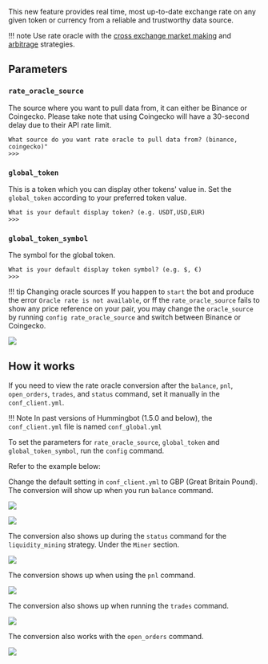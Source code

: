 This new feature provides real time, most up-to-date exchange rate on any given token or currency from a reliable and trustworthy data source.

!!! note
    Use rate oracle with the [cross exchange market making](/strategies/cross-exchange-market-making/) and [arbitrage](/strategies/arbitrage/) strategies.

## Parameters

### `rate_oracle_source`

The source where you want to pull data from, it can either be Binance or Coingecko. Please take note that using Coingecko will have a 30-second delay due to their API rate limit.

```
What source do you want rate oracle to pull data from? (binance, coingecko)"
>>>
```

### `global_token`

This is a token which you can display other tokens' value in. Set the `global_token` according to your preferred token value.

```
What is your default display token? (e.g. USDT,USD,EUR)
>>>
```

### `global_token_symbol`

The symbol for the global token.

```
What is your default display token symbol? (e.g. $, €)
>>>
```

!!! tip Changing oracle sources
    If you happen to `start` the bot and produce the error `Oracle rate is not available`, or ff the `rate_oracle_source` fails to show any price reference on your pair, you may change the `oracle_source` by running `config rate_oracle_source` and switch between Binance or Coingecko.

![](/assets/img/oracle-error.png)

## How it works

If you need to view the rate oracle conversion after the `balance`, `pnl`, `open_orders`, `trades`, and `status` command, set it manually in the `conf_client.yml`.

!!! Note
    In past versions of Hummingbot (1.5.0 and below), the `conf_client.yml` file is named `conf_global.yml`

To set the parameters for `rate_oracle_source`, `global_token` and `global_token_symbol`, run the `config` command.

Refer to the example below:

Change the default setting in `conf_client.yml` to GBP (Great Britain Pound). The conversion will show up when you run `balance` command.

![](/assets/img/rate-oracle-global-config.png)

![](/assets/img/rate-oracle-balance.png)

The conversion also shows up during the `status` command for the `liquidity_mining` strategy. Under the `Miner` section.

![](/assets/img/oracle-status.png)

The conversion shows up when using the `pnl` command.

![ ](/assets/img/oracle-pnl.png)

The conversion also shows up when running the `trades` command.

![](/assets/img/oracle-trades.png)

The conversion also works with the `open_orders` command.

![](/assets/img/oracle-open-orders.png)
